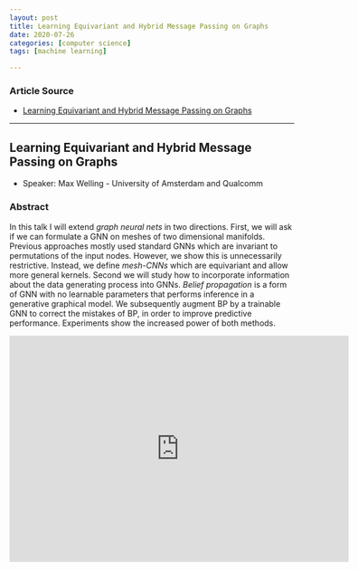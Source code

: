 ```yaml
---
layout: post
title: Learning Equivariant and Hybrid Message Passing on Graphs
date: 2020-07-26
categories: [computer science]
tags: [machine learning]

---
```


### Article Source
* [Learning Equivariant and Hybrid Message Passing on Graphs](https://www.youtube.com/watch?v=fzusr-VdPxw)

----


## Learning Equivariant and Hybrid Message Passing on Graphs

* Speaker: Max Welling - University of Amsterdam and Qualcomm

### Abstract
In this talk I will extend *graph neural nets* in two directions. First, we will ask if we can formulate a GNN on meshes of two dimensional manifolds. Previous approaches mostly used standard GNNs which are invariant to permutations of the input nodes. However, we show this is unnecessarily restrictive. Instead, we define *mesh-CNNs* which are equivariant and allow more general kernels. Second we will study how to incorporate information about the data generating process into GNNs. *Belief propagation* is a form of GNN with no learnable parameters that performs inference in a generative graphical model. We subsequently augment BP by a trainable GNN to correct the mistakes of BP, in order to improve predictive performance. Experiments show the increased power of both methods. 
 
<iframe width="600" height="400" src="https://www.youtube.com/embed/hUrbS1BhBWc" frameborder="0" allow="accelerometer; autoplay; encrypted-media; gyroscope; picture-in-picture" allowfullscreen></iframe>